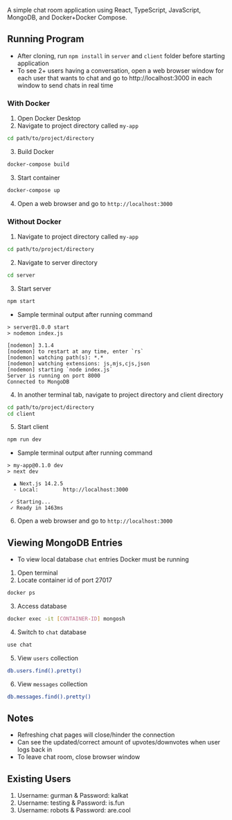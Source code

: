 A simple chat room application using React, TypeScript, JavaScript, MongoDB, and Docker+Docker Compose.

## Running Program
* After cloning, run `npm install` in `server` and `client` folder before starting application
* To see 2+ users having a conversation, open a web browser window for each user that wants to chat and go to http://localhost:3000 in each window to send chats in real time

### With Docker
1. Open Docker Desktop
2. Navigate to project directory called `my-app`
```bash
cd path/to/project/directory
```
3. Build Docker 
```bash
docker-compose build
```
3. Start container 
```bash
docker-compose up
```
4. Open a web browser and go to `http://localhost:3000`

### Without Docker
1. Navigate to project directory called `my-app`  
```bash
cd path/to/project/directory
```
2. Navigate to server directory
```bash
cd server
```
3. Start server
```bash
npm start
```
- Sample terminal output after running command
```
> server@1.0.0 start
> nodemon index.js

[nodemon] 3.1.4
[nodemon] to restart at any time, enter `rs`
[nodemon] watching path(s): *.*
[nodemon] watching extensions: js,mjs,cjs,json
[nodemon] starting `node index.js`
Server is running on port 8000
Connected to MongoDB
```
4. In another terminal tab, navigate to project directory and client directory
```bash
cd path/to/project/directory
cd client
```
5. Start client
```bash
npm run dev
```
- Sample terminal output after running command
```
> my-app@0.1.0 dev
> next dev

  ▲ Next.js 14.2.5
  - Local:        http://localhost:3000

 ✓ Starting...
 ✓ Ready in 1463ms
```
6. Open a web browser and go to `http://localhost:3000`

## Viewing MongoDB Entries
- To view local database `chat` entries Docker must be running

1. Open terminal
2. Locate container id of port 27017 
```bash
docker ps
```
3. Access database
```bash
docker exec -it [CONTAINER-ID] mongosh
```
4. Switch to `chat` database
```bash
use chat
```
5. View `users` collection
```bash
db.users.find().pretty()
```
6. View `messages` collection
```bash
db.messages.find().pretty()
```

## Notes
- Refreshing chat pages will close/hinder the connection
- Can see the updated/correct amount of upvotes/downvotes when user logs back in 
- To leave chat room, close browser window 

## Existing Users
1. Username: gurman & Password: kalkat
2. Username: testing & Password: is.fun
3. Username: robots & Password: are.cool






